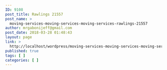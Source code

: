 ```yaml
---
ID: 9108
post_title: Rawlings 21557
post_name: >
  moving-services-moving-services-moving-services-rawlings-21557
author: mrgabonijeff@gmail.com
post_date: 2018-03-28 01:48:43
layout: page
link: >
  http://localhost/wordpress/moving-services-moving-services-moving-services-rawlings-21557/
published: true
tags: [ ]
categories: [ ]
---
```

